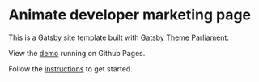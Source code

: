 # Animate developer marketing page

This is a Gatsby site template built with [Gatsby Theme Parliament](https://github.com/adobe/gatsby-theme-parliament).

View the [demo](https://adobedocs.github.io/gatsby-theme-parliament-platform/) running on Github Pages.  

Follow the [instructions](https://github.com/adobe/gatsby-theme-parliament#getting-started) to get started.